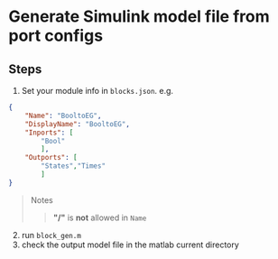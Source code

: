# Generate Simulink model file from port configs

## Steps

1. Set your module info in `blocks.json`. e.g.
```json
{
    "Name": "BooltoEG",
    "DisplayName": "BooltoEG",
    "Inports": [
        "Bool"
        ],
    "Outports": [
        "States","Times"
        ]
}
```

> Notes
>>**"/"** is **not** allowed in `Name`

2. run `block_gen.m`
3. check the output model file in the matlab current directory